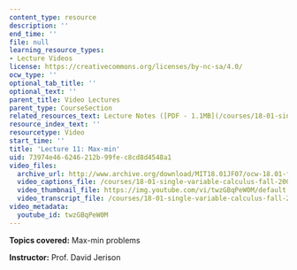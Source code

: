 ```yaml
---
content_type: resource
description: ''
end_time: ''
file: null
learning_resource_types:
- Lecture Videos
license: https://creativecommons.org/licenses/by-nc-sa/4.0/
ocw_type: ''
optional_tab_title: ''
optional_text: ''
parent_title: Video Lectures
parent_type: CourseSection
related_resources_text: Lecture Notes ([PDF - 1.1MB](/courses/18-01-single-variable-calculus-fall-2006/resources/lec11))
resource_index_text: ''
resourcetype: Video
start_time: ''
title: 'Lecture 11: Max-min'
uid: 73974e46-6246-212b-99fe-c8cd8d4548a1
video_files:
  archive_url: http://www.archive.org/download/MIT18.01JF07/ocw-18.01-f07-lec11_300k.mp4
  video_captions_file: /courses/18-01-single-variable-calculus-fall-2006/668f59dd2b805eb999977d4426902644_twzGBqPeW0M.vtt
  video_thumbnail_file: https://img.youtube.com/vi/twzGBqPeW0M/default.jpg
  video_transcript_file: /courses/18-01-single-variable-calculus-fall-2006/82069f86b9da36ae3fc2ea1bd33f360d_twzGBqPeW0M.pdf
video_metadata:
  youtube_id: twzGBqPeW0M
---
```


**Topics covered:** Max-min problems

**Instructor:** Prof. David Jerison

